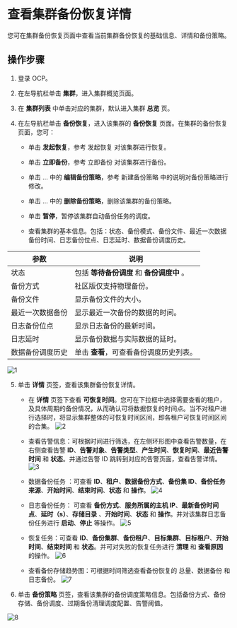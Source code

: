 # 查看集群备份恢复详情

您可在集群备份恢复页面中查看当前集群备份恢复的基础信息、详情和备份策略。

## 操作步骤

1. 登录 OCP。

2. 在左导航栏单击 **集群**，进入集群概览页面。

3. 在 **集群列表** 中单击对应的集群，默认进入集群 **总览** 页。

4. 在左导航栏单击 **备份恢复**，进入该集群的 **备份恢复** 页面。在集群的备份恢复页面，您可：

   * 单击 **发起恢复**，参考 发起恢复 对该集群进行恢复。

   * 单击 **立即备份**，参考 立即备份 对该集群进行备份。
  
   * 单击 ... 中的 **编辑备份策略**，参考 新建备份策略 中的说明对备份策略进行修改。
  
   * 单击 ... 中的 **删除备份策略**，删除该集群的备份策略。
  
   * 单击 **暂停**，暂停该集群自动备份任务的调度。
  
   * 查看集群的基本信息。包括：状态、备份模式、备份文件、最近一次数据备份时间、日志备份位点、日志延时、数据备份调度历史。

| 参数                 | 说明 |
|------               |------|
| 状态   | 包括 **等待备份调度** 和 **备份调度中** 。   |
|  备份方式  |  社区版仅支持物理备份。 |
|  备份文件  |  显示备份文件的大小。  |
|  最近一次数据备份  |  显示最近一次备份的数据的时间。  |
|  日志备份位点   |   显示日志备份的最新时间。     |
|   日志延时   |    显示备份数据与实际数据的延时。   |
|   数据备份调度历史   |  单击 **查看**，可查看备份调度历史列表。  |

![1](https://obbusiness-private.oss-cn-shanghai.aliyuncs.com/doc/img/ocp/%E9%9B%86%E7%BE%A4%E5%A4%87%E4%BB%BD%E6%81%A2%E5%A4%8D.png)

5. 单击 **详情** 页签，查看该集群备份恢复详情。
   * 在 **详情** 页签下查看 **可恢复时间**。您可在下拉框中选择需要查看的租户，及具体周期的备份情况，从而确认可将数据恢复的时间点。当不对租户进行选择时，将显示集群整体的可恢复时间区间，即各租户可恢复时间区间的合集。
![2](https://obbusiness-private.oss-cn-shanghai.aliyuncs.com/doc/img/ocp/%E5%8F%AF%E6%81%A2%E5%A4%8D%E6%97%B6%E9%97%B4%E5%8C%BA%E9%97%B4.png)

   * 查看告警信息：可根据时间进行筛选，在左侧环形图中查看告警数量，在右侧查看告警 **ID**、**告警对象**、**告警类型**、**产生时间**、**恢复时间**、**最近告警时间** 和 **状态**。并通过告警 ID 跳转到对应的告警页面，查看告警详情。
![3](https://obbusiness-private.oss-cn-shanghai.aliyuncs.com/doc/img/ocp/%E6%9F%A5%E7%9C%8B%E5%91%8A%E8%AD%A6%E4%BF%A1%E6%81%AF.png)

   * 数据备份任务 ：可查看 **ID**、**租户**、**数据备份方式**、**备份集 ID**、**备份任务来源**、**开始时间**、**结束时间**、**状态** 和 **操作**。
![4](https://obbusiness-private.oss-cn-shanghai.aliyuncs.com/doc/img/ocp/%E6%95%B0%E6%8D%AE%E5%A4%87%E4%BB%BD%E4%BB%BB%E5%8A%A1.png)

   * 日志备份任务： 可查看 **备份方式**、**服务所属的主机 IP**、**最新备份时间点**、**延时（s）**、**存储目录** 、**开始时间**、**状态** 和 **操作**。并对该集群日志备份任务进行 **启动**、**停止** 等操作。
![5](https://obbusiness-private.oss-cn-shanghai.aliyuncs.com/doc/img/ocp/%E6%97%A5%E5%BF%97%E5%A4%87%E4%BB%BD%E4%BB%BB%E5%8A%A1.png)

   * 恢复任务：可查看 **ID**、**备份集群**、**备份租户**、**目标集群**、**目标租户**、**开始时间**、**结束时间** 和 **状态**。并可对失败的恢复任务进行 **清理** 和 **查看原因** 的操作。
![6](https://obbusiness-private.oss-cn-shanghai.aliyuncs.com/doc/img/ocp/%E6%81%A2%E5%A4%8D%E4%BB%BB%E5%8A%A1.png)

   * 查看备份存储趋势图：可根据时间筛选查看备份恢复的 总量、数据备份 和 日志备份。
![7](https://obbusiness-private.oss-cn-shanghai.aliyuncs.com/doc/img/ocp/%E5%A4%87%E4%BB%BD%E5%AD%98%E5%82%A8%E8%B6%8B%E5%8A%BF%E5%9B%BE.png)

6. 单击 **备份策略** 页签，查看该集群的备份调度策略信息。包括备份方式、备份存储、备份调度、过期备份清理调度配置、告警阈值。

![8](https://obbusiness-private.oss-cn-shanghai.aliyuncs.com/doc/img/ocp/%E5%A4%87%E4%BB%BD%E7%AD%96%E7%95%A5.png)
